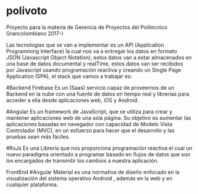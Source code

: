 # polivoto
Proyecto para la materia de Gerencia de Proyectos del Politecnico Grancolombiano 2017-I

Las tecnologías que se van a implementar es un API (Application Programming Interface) la cual nos va a entregar los datos en formato JSON (Javascript Object Notation), estos datos van a estar almacenados en una base de datos documental y realTime, estos datos van ser recibidos por Javascript usando programación reactiva y creando un Single Page Application (SPA), el stack que vamos a trabajar es:

#Backend
Firebase
Es un (Saas) servicio capaz de proveernos de un Backend en la nube con una fuente de datos en tiempo real y librerías para acceder a ella desde aplicaciones web, iOS y Android.

#Angular
Es un framework de JavaScript, que se utiliza para crear y mantener aplicaciones web de una sola página. Su objetivo es aumentar las aplicaciones basadas en navegador con capacidad de Modelo Vista Controlador (MVC), en un esfuerzo para hacer que el desarrollo y las pruebas sean más fáciles.

#RxJs
Es una Librería que nos proporciona programación reactiva el cual un nuevo paradigma orientado a programar basado en flujos de datos que son los encargados de transmitir los cambios a nuestra aplicación.

FrontEnd
#Angular Material
es una normativa de diseño enfocado en la visualización del sistema operativo Android , además en la web y en cualquier plataforma.


